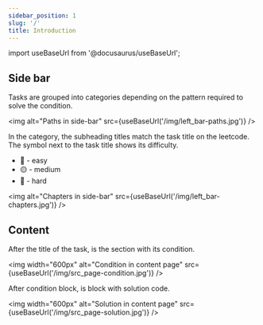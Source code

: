 ```yaml
---
sidebar_position: 1
slug: '/'
title: Introduction
---
```


import useBaseUrl from '@docusaurus/useBaseUrl';

## Side bar

Tasks are grouped into categories depending on the pattern required to solve the condition.

<img alt="Paths in side-bar" src={useBaseUrl('/img/left_bar-paths.jpg')} />

In the category, the subheading titles match the task title on the leetcode. The symbol next to the task title shows its difficulty.

- 🔵 - easy
- 🟡 - medium
- 🔴 - hard

<!-- 🟦🟨🟥 -->

<img alt="Chapters in side-bar" src={useBaseUrl('/img/left_bar-chapters.jpg')} />

## Content

After the title of the task, is the section with its condition.

<img width="600px" alt="Condition in content page" src={useBaseUrl('/img/src_page-condition.jpg')} />

After condition block, is block with solution code.

<img width="600px" alt="Solution in content page" src={useBaseUrl('/img/src_page-solution.jpg')} />
